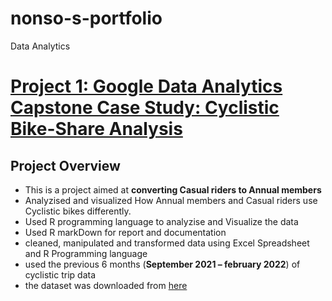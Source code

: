 # nonso-s-portfolio
Data Analytics
# [Project 1: Google Data Analytics Capstone Case Study: Cyclistic Bike-Share Analysis](https://rpubs.com/Nonso_techish/966457)
## Project Overview
* This is a project aimed at **converting Casual riders to Annual members**
* Analyzised and visualized How Annual members and Casual riders use Cyclistic bikes differently. 
* Used R programming language to analyzise and Visualize the data
* Used R markDown for report and documentation
* cleaned, manipulated and transformed data using  Excel Spreadsheet and R Programming language 
* used the previous 6 months (**September 2021 – february 2022**)  of cyclistic trip data
* the dataset was downloaded from [here]( https://divvy-tripdata.s3.amazonaws.com/index.html)
